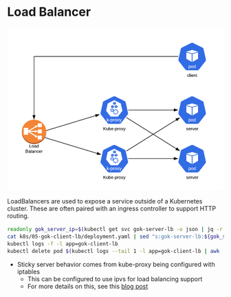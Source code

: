 # Load Balancer

[![service.png](service.png)](service.png)

LoadBalancers are used to expose a service outside of a Kubernetes cluster.
These are often paired with an ingress controller to support HTTP routing.

```bash
readonly gok_server_ip=$(kubectl get svc gok-server-lb -o json | jq -r .status.loadBalancer.ingress[0].ip)
cat k8s/05-gok-client-lb/deployment.yaml | sed "s:gok-server-lb:${gok_server_ip}:g" | kubectl apply -f -
kubectl logs -f -l app=gok-client-lb
kubectl delete pod $(kubectl logs --tail 1 -l app=gok-client-lb | awk '{print $6}')
```

* Sticky server behavior comes from kube-proxy being configured with iptables
  * This can be configured to use ipvs for load balancing support
  * For more details on this, see this [blog post](https://kubernetes.io/blog/2018/07/09/ipvs-based-in-cluster-load-balancing-deep-dive/) 
